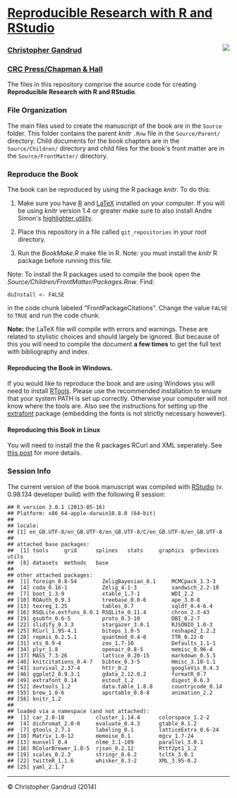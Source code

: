 # [Reproducible Research with R and RStudio](http://christophergandrud.github.io/RepResR-RStudio/)

[<img src="http://3.bp.blogspot.com/-f8MFbNEoyGU/UYNGekqEkTI/AAAAAAAAGOM/Dq36pI06kTQ/s320/RepResCover.jpg" align="right" />](http://www.amazon.com/dp/1466572841)

### [Christopher Gandrud](http://christophergandrud.blogspot.com/p/biocontact.html)

### [CRC Press/Chapman & Hall](http://www.crcpress.com/product/isbn/9781466572843)



The files in this repository comprise the source code for creating **Reproducible Research with R and RStudio**.

### File Organization

The main files used to create the manuscript of the book are in the `Source` folder. This folder contains the parent *knitr* `.Rnw` file in the `Source/Parent/` directory. Child documents for the book chapters are in the `Source/Children/` directory and child files for the book's front matter are in the `Source/FrontMatter/` directory.

### Reproduce the Book

The book can be reproduced by using the R package *knitr*. To do this:

1. Make sure you have [R](http://www.r-project.org/) and [LaTeX](http://www.latex-project.org/ftp.html) installed on your computer. If you will be using *knitr* version 1.4 or greater make sure to also install Andre Simon's [highlighter utility](http://www.andre-simon.de/zip/download.html).

2. Place this repository in a file called `git_repositories` in your root directory.

3. Run the *BookMake.R* make file in R. Note: you must install the *knitr* R package before running this file.

Note: To install the R packages used to compile the book open the *Source/Children/FrontMatter/Packages.Rnw*. Find:

```{S}
doInstall <- FALSE
```

in the code chunk labeled "FrontPackageCitations". Change the value `FALSE` to `TRUE` and run the code chunk.

**Note:** the LaTeX file will compile with errors and warnings. These are related to stylistic choices and should largely be ignored. But because of this you will need to compile the document **a few times** to get the full text with bibliography and index.

#### Reproducing the Book in Windows.

If you would like to reproduce the book and are using Windows you will need to install [RTools](http://cran.r-project.org/bin/windows/Rtools/installer.html). Please use the recommended installation to ensure that your system PATH is set up correctly. Otherwise your computer will not know where the tools are. Also see the instructions for setting up the [extrafont](https://github.com/wch/extrafont) package (embedding the fonts is not strictly necessary however).


#### Reproducing this Book in Linux

You will need to install the the R packages RCurl and XML seperately. See [this post](https://github.com/cboettig/treeBASE/issues/5) for more details.


### Session Info
The current version of the book manuscript was compiled with [RStudio](http://www.rstudio.com/) (v. 0.98.134 developer build) with the following R session:


```{S}
## R version 3.0.1 (2013-05-16)
## Platform: x86_64-apple-darwin10.8.0 (64-bit)
## 
## locale:
## [1] en_GB.UTF-8/en_GB.UTF-8/en_GB.UTF-8/C/en_GB.UTF-8/en_GB.UTF-8
## 
## attached base packages:
##  [1] tools     grid      splines   stats     graphics  grDevices utils    
##  [8] datasets  methods   base     
## 
## other attached packages:
##  [1] foreign_0.8-54        ZeligBayesian_0.1     MCMCpack_1.3-3       
##  [4] coda_0.16-1           Zelig_4.1-3           sandwich_2.2-10      
##  [7] boot_1.3-9            xtable_1.7-1          WDI_2.2              
## [10] ROAuth_0.9.3          treebase_0.0-6        ape_3.0-8            
## [13] texreg_1.25           tables_0.7            sqldf_0.4-6.4        
## [16] RSQLite.extfuns_0.0.1 RSQLite_0.11.4        chron_2.3-43         
## [19] gsubfn_0.6-5          proto_0.3-10          DBI_0.2-7            
## [22] slidify_0.3.3         stargazer_3.0.1       RJSONIO_1.0-3        
## [25] RCurl_1.95-4.1        bitops_1.0-5          reshape2_1.2.2       
## [28] repmis_0.2.5.1        quantmod_0.4-0        TTR_0.22-0           
## [31] xts_0.9-4             zoo_1.7-10            Defaults_1.1-1       
## [34] plyr_1.8              openair_0.8-5         memisc_0.96-4        
## [37] MASS_7.3-26           lattice_0.20-15       markdown_0.5.5       
## [40] knitcitations_0.4-7   bibtex_0.3-5          Hmisc_3.10-1.1       
## [43] survival_2.37-4       httr_0.2              googleVis_0.4.3      
## [46] ggplot2_0.9.3.1       gdata_2.12.0.2        formatR_0.7          
## [49] extrafont_0.14        estout_1.2            digest_0.6.3         
## [52] devtools_1.2          data.table_1.8.8      countrycode_0.14     
## [55] brew_1.0-6            apsrtable_0.8-8       animation_2.2        
## [58] knitr_1.2            
## 
## loaded via a namespace (and not attached):
##  [1] car_2.0-18          cluster_1.14.4      colorspace_1.2-2   
##  [4] dichromat_2.0-0     evaluate_0.4.3      gtable_0.1.2       
##  [7] gtools_2.7.1        labeling_0.1        latticeExtra_0.6-24
## [10] Matrix_1.0-12       memoise_0.1         mgcv_1.7-24        
## [13] munsell_0.4         nlme_3.1-109        parallel_3.0.1     
## [16] RColorBrewer_1.0-5  rjson_0.2.12        Rttf2pt1_1.2       
## [19] scales_0.2.3        stringr_0.6.2       tcltk_3.0.1        
## [22] twitteR_1.1.6       whisker_0.3-2       XML_3.95-0.2       
## [25] yaml_2.1.7
```


---

&copy; Christopher Gandrud (2014)
